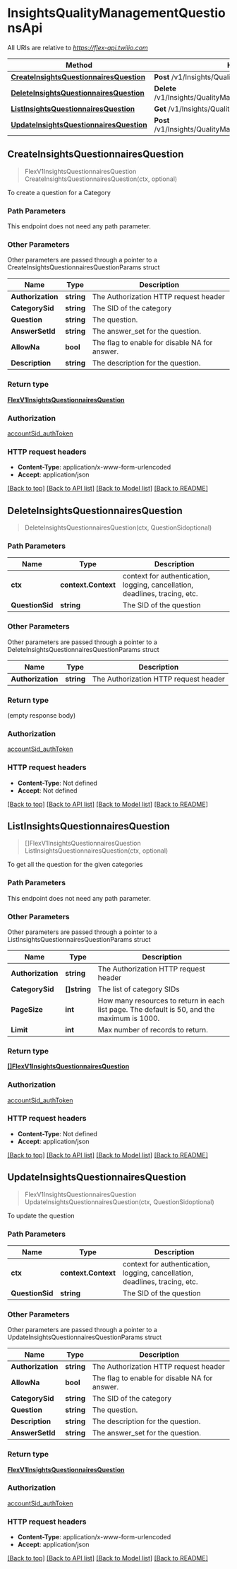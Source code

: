# InsightsQualityManagementQuestionsApi

All URIs are relative to *https://flex-api.twilio.com*

Method | HTTP request | Description
------------- | ------------- | -------------
[**CreateInsightsQuestionnairesQuestion**](InsightsQualityManagementQuestionsApi.md#CreateInsightsQuestionnairesQuestion) | **Post** /v1/Insights/QualityManagement/Questions | 
[**DeleteInsightsQuestionnairesQuestion**](InsightsQualityManagementQuestionsApi.md#DeleteInsightsQuestionnairesQuestion) | **Delete** /v1/Insights/QualityManagement/Questions/{QuestionSid} | 
[**ListInsightsQuestionnairesQuestion**](InsightsQualityManagementQuestionsApi.md#ListInsightsQuestionnairesQuestion) | **Get** /v1/Insights/QualityManagement/Questions | 
[**UpdateInsightsQuestionnairesQuestion**](InsightsQualityManagementQuestionsApi.md#UpdateInsightsQuestionnairesQuestion) | **Post** /v1/Insights/QualityManagement/Questions/{QuestionSid} | 



## CreateInsightsQuestionnairesQuestion

> FlexV1InsightsQuestionnairesQuestion CreateInsightsQuestionnairesQuestion(ctx, optional)



To create a question for a Category

### Path Parameters

This endpoint does not need any path parameter.

### Other Parameters

Other parameters are passed through a pointer to a CreateInsightsQuestionnairesQuestionParams struct


Name | Type | Description
------------- | ------------- | -------------
**Authorization** | **string** | The Authorization HTTP request header
**CategorySid** | **string** | The SID of the category
**Question** | **string** | The question.
**AnswerSetId** | **string** | The answer_set for the question.
**AllowNa** | **bool** | The flag to enable for disable NA for answer.
**Description** | **string** | The description for the question.

### Return type

[**FlexV1InsightsQuestionnairesQuestion**](FlexV1InsightsQuestionnairesQuestion.md)

### Authorization

[accountSid_authToken](../README.md#accountSid_authToken)

### HTTP request headers

- **Content-Type**: application/x-www-form-urlencoded
- **Accept**: application/json

[[Back to top]](#) [[Back to API list]](../README.md#documentation-for-api-endpoints)
[[Back to Model list]](../README.md#documentation-for-models)
[[Back to README]](../README.md)


## DeleteInsightsQuestionnairesQuestion

> DeleteInsightsQuestionnairesQuestion(ctx, QuestionSidoptional)





### Path Parameters


Name | Type | Description
------------- | ------------- | -------------
**ctx** | **context.Context** | context for authentication, logging, cancellation, deadlines, tracing, etc.
**QuestionSid** | **string** | The SID of the question

### Other Parameters

Other parameters are passed through a pointer to a DeleteInsightsQuestionnairesQuestionParams struct


Name | Type | Description
------------- | ------------- | -------------
**Authorization** | **string** | The Authorization HTTP request header

### Return type

 (empty response body)

### Authorization

[accountSid_authToken](../README.md#accountSid_authToken)

### HTTP request headers

- **Content-Type**: Not defined
- **Accept**: Not defined

[[Back to top]](#) [[Back to API list]](../README.md#documentation-for-api-endpoints)
[[Back to Model list]](../README.md#documentation-for-models)
[[Back to README]](../README.md)


## ListInsightsQuestionnairesQuestion

> []FlexV1InsightsQuestionnairesQuestion ListInsightsQuestionnairesQuestion(ctx, optional)



To get all the question for the given categories

### Path Parameters

This endpoint does not need any path parameter.

### Other Parameters

Other parameters are passed through a pointer to a ListInsightsQuestionnairesQuestionParams struct


Name | Type | Description
------------- | ------------- | -------------
**Authorization** | **string** | The Authorization HTTP request header
**CategorySid** | **[]string** | The list of category SIDs
**PageSize** | **int** | How many resources to return in each list page. The default is 50, and the maximum is 1000.
**Limit** | **int** | Max number of records to return.

### Return type

[**[]FlexV1InsightsQuestionnairesQuestion**](FlexV1InsightsQuestionnairesQuestion.md)

### Authorization

[accountSid_authToken](../README.md#accountSid_authToken)

### HTTP request headers

- **Content-Type**: Not defined
- **Accept**: application/json

[[Back to top]](#) [[Back to API list]](../README.md#documentation-for-api-endpoints)
[[Back to Model list]](../README.md#documentation-for-models)
[[Back to README]](../README.md)


## UpdateInsightsQuestionnairesQuestion

> FlexV1InsightsQuestionnairesQuestion UpdateInsightsQuestionnairesQuestion(ctx, QuestionSidoptional)



To update the question

### Path Parameters


Name | Type | Description
------------- | ------------- | -------------
**ctx** | **context.Context** | context for authentication, logging, cancellation, deadlines, tracing, etc.
**QuestionSid** | **string** | The SID of the question

### Other Parameters

Other parameters are passed through a pointer to a UpdateInsightsQuestionnairesQuestionParams struct


Name | Type | Description
------------- | ------------- | -------------
**Authorization** | **string** | The Authorization HTTP request header
**AllowNa** | **bool** | The flag to enable for disable NA for answer.
**CategorySid** | **string** | The SID of the category
**Question** | **string** | The question.
**Description** | **string** | The description for the question.
**AnswerSetId** | **string** | The answer_set for the question.

### Return type

[**FlexV1InsightsQuestionnairesQuestion**](FlexV1InsightsQuestionnairesQuestion.md)

### Authorization

[accountSid_authToken](../README.md#accountSid_authToken)

### HTTP request headers

- **Content-Type**: application/x-www-form-urlencoded
- **Accept**: application/json

[[Back to top]](#) [[Back to API list]](../README.md#documentation-for-api-endpoints)
[[Back to Model list]](../README.md#documentation-for-models)
[[Back to README]](../README.md)

